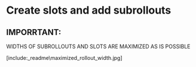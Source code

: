 # Create slots and add subrollouts 
  
  
## IMPORRTANT:

WIDTHS OF SUBROLLOUTS AND SLOTS ARE MAXIMIZED AS IS POSSIBLE 

[include:\_readme\maximized_rollout_width.jpg]
